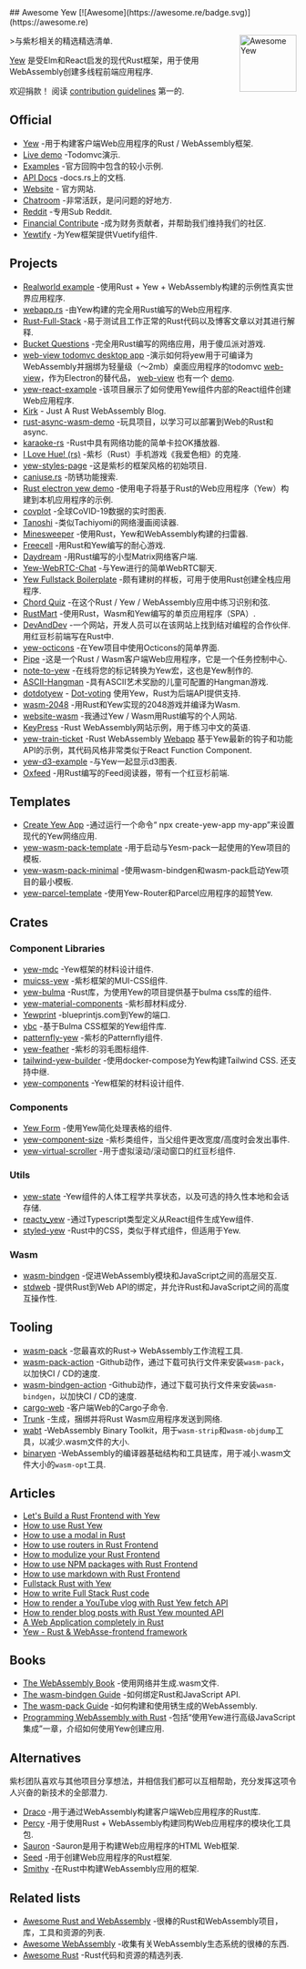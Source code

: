 <div class="github-widget" data-repo="jetli/awesome-yew"></div>
<script async src="https://pagead2.googlesyndication.com/pagead/js/adsbygoogle.js"></script><ins class="adsbygoogle" style="display:block" data-ad-client="ca-pub-6890694312814945" data-ad-slot="5473692530" data-ad-format="auto"  data-full-width-responsive="true"></ins><script>(adsbygoogle = window.adsbygoogle || []).push({});</script>
## Awesome Yew [![Awesome](https://awesome.re/badge.svg)](https://awesome.re)

[<img src="https://raw.githubusercontent.com/jetli/awesome-yew/master/logo.svg?sanitize=true" align="right" width="100" title="Awesome Yew">](https://github.com/yewstack/yew)

&gt;与紫杉相关的精选精选清单.

[Yew](https://github.com/yewstack/yew) 是受Elm和React启发的现代Rust框架，用于使用WebAssembly创建多线程前端应用程序.

欢迎捐款！ 阅读 [contribution guidelines](https://github.com/jetli/awesome-yew/blob/master/CONTRIBUTING.md) 第一的.



## Official

- [Yew](https://github.com/yewstack/yew) -用于构建客户端Web应用程序的Rust / WebAssembly框架.
- [Live demo](https://yew-todomvc.netlify.com) -Todomvc演示.
- [Examples](https://github.com/yewstack/yew/tree/master/examples) -官方回购中包含的较小示例.
- [API Docs](https://docs.rs/yew) -docs.rs上的文档.
- [Website](https://yew.rs/) - 官方网站.
- [Chatroom](https://discord.gg/VQck8X4) -非常活跃，是问问题的好地方.
- [Reddit](https://www.reddit.com/r/yew_web/) -专用Sub Reddit.
- [Financial Contribute](https://opencollective.com/yew) -成为财务贡献者，并帮助我们维持我们的社区.
- [Yewtify](https://github.com/yewstack/yewtify) -为Yew框架提供Vuetify组件.

## Projects

- [Realworld example](https://github.com/jetli/rust-yew-realworld-example-app) -使用Rust + Yew + WebAssembly构建的示例性真实世界应用程序.
- [webapp.rs](https://github.com/saschagrunert/webapp.rs) -由Yew构建的完全用Rust编写的Web应用程序.
- [Rust-Full-Stack](https://github.com/steadylearner/Rust-Full-Stack) -易于测试且工作正常的Rust代码以及博客文章以对其进行解释.
- [Bucket Questions](https://github.com/hgzimmerman/BucketQuestions) -完全用Rust编写的网络应用，用于傻瓜派对游戏.
- [web-view todomvc desktop app](https://github.com/Extrawurst/rust-webview-todomvc-yew) -演示如何将yew用于可编译为WebAssembly并捆绑为轻量级（〜2mb）桌面应用程序的todomvc [web-view](https://github.com/Boscop/web-view)，作为Electron的替代品， [web-view](https://github.com/Boscop/web-view) 也有一个 [demo](https://github.com/Boscop/web-view/tree/master/examples#todo-yew).
- [yew-react-example](https://github.com/hobofan/yew-react-example) -该项目展示了如何使用Yew组件内部的React组件创建Web应用程序.
- [Kirk](https://github.com/stkevintan/Kirk) - Just A Rust WebAssembly Blog.
- [rust-async-wasm-demo](https://github.com/extraymond/rust-async-wasm-demo) -玩具项目，以学习可以部署到Web的Rust和async.
- [karaoke-rs](https://github.com/tarkah/karaoke-rs) -Rust中具有网络功能的简单卡拉OK播放器.
- [I Love Hue! (rs)](https://github.com/noc7c9/i-love-hue-rs) -紫杉（Rust）手机游戏《我爱色相》的克隆.
- [yew-styles-page](https://github.com/spielrs/yew-styles-page) -这是紫杉的框架风格的初始项目.
- [caniuse.rs](https://github.com/jplatte/caniuse.rs) -防锈功能搜索.
- [Rust electron yew demo](https://github.com/Extrawurst/rust-electron-demo) -使用电子将基于Rust的Web应用程序（Yew）构建到本机应用程序的示例.
- [covplot](https://github.com/jbowens/covplot) -全球CoVID-19数据的实时图表.
- [Tanoshi](https://github.com/fadhlika/tanoshi-web) -类似Tachiyomi的网络漫画阅读器.
- [Minesweeper](https://github.com/jgpaiva/minesweeper) -使用Rust，Yew和WebAssembly构建的扫雷器.
- [Freecell](https://github.com/Stigjb/freecell) -用Rust和Yew编写的耐心游戏.
- [Daydream](https://github.com/MTRNord/Daydream) -用Rust编写的小型Matrix网络客户端.
- [Yew-WebRTC-Chat](https://github.com/codec-abc/Yew-WebRTC-Chat) -与Yew进行的简单WebRTC聊天.
- [Yew Fullstack Boilerplate](https://github.com/lukidoescode/yew-fullstack-boilerplate) -颇有建树的样板，可用于使用Rust创建全栈应用程序.
- [Chord Quiz](https://github.com/Stigjb/chord-quiz) -在这个Rust / Yew / WebAssembly应用中练习识别和弦.
- [RustMart](https://github.com/sheshbabu/rustmart-yew-example) -使用Rust，Wasm和Yew编写的单页应用程序（SPA）.
- [DevAndDev](https://github.com/alepez/devand)  -一个网站，开发人员可以在该网站上找到结对编程的合作伙伴. 用红豆杉前端写在Rust中.
- [yew-octicons](https://github.com/io12/yew-octicons) -在Yew项目中使用Octicons的简单界面.
- [Pipe](https://github.com/pipe-fun/pipe) -这是一个Rust / Wasm客户端Web应用程序，它是一个任务控制中心.
- [note-to-yew](https://github.com/GalAster/note-to-yew) -在线将您的标记转换为Yew宏，这也是Yew制作的.
- [ASCII-Hangman](https://github.com/getreu/ascii-hangman) -具有ASCII艺术奖励的儿童可配置的Hangman游戏.
- [dotdotyew](https://github.com/shaunbennett/dotdotyew) - [Dot-voting](https://en.wikipedia.org/wiki/Dot-voting) 使用Yew，Rust为后端API提供支持.
- [wasm-2048](https://github.com/dev-family/wasm-2048) -用Rust和Yew实现的2048游戏并编译为Wasm.
- [website-wasm](https://github.com/kamiyaa/website-wasm) -我通过Yew / Wasm用Rust编写的个人网站.
- [KeyPress](https://github.com/rayylee/keypress) -Rust WebAssembly网站示例，用于练习中文的英语.
- [yew-train-ticket](https://github.com/anthhub/yew-train-ticket) -Rust WebAssembly [Webapp](http://118.190.37.169:8002) 基于Yew最新的钩子和功能API的示例，其代码风格非常类似于React Function Component.
- [yew-d3-example](https://github.com/i-schuetz/yew-d3-example) -与Yew一起显示d3图表.
- [Oxfeed](https://github.com/sanpii/oxfeed) -用Rust编写的Feed阅读器，带有一个红豆杉前端.

## Templates

- [Create Yew App](https://github.com/jetli/create-yew-app) -通过运行一个命令“ npx create-yew-app my-app”来设置现代的Yew网络应用.
- [yew-wasm-pack-template](https://github.com/yewstack/yew-wasm-pack-template) -用于启动与Yesm-pack一起使用的Yew项目的模板.
- [yew-wasm-pack-minimal](https://github.com/yewstack/yew-wasm-pack-minimal) -使用wasm-bindgen和wasm-pack启动Yew项目的最小模板.
- [yew-parcel-template](https://github.com/spielrs/yew-parcel-template) -使用Yew-Router和Parcel应用程序的超赞Yew.

## Crates

### Component Libraries

- [yew-mdc](https://github.com/Follpvosten/yew-mdc) -Yew框架的材料设计组件.
- [muicss-yew](https://github.com/AlephAlpha/muicss-yew) -紫杉框架的MUI-CSS组件.
- [yew-bulma](https://github.com/kellpossible/yew-bulma) -Rust库，为使用Yew的项目提供基于bulma css库的组件.
- [yew-material-components](https://github.com/hamza1311/yew-material-components) -紫杉醇材料成分.
- [Yewprint](https://github.com/cecton/yewprint) -blueprintjs.com到Yew的端口.
- [ybc](https://github.com/thedodd/ybc) -基于Bulma CSS框架的Yew组件库.
- [patternfly-yew](https://github.com/ctron/patternfly-yew) -紫杉的Patternfly组件.
- [yew-feather](https://github.com/pedrodesu/yew-feather) -紫杉的羽毛图标组件.
- [tailwind-yew-builder](https://github.com/matiu2/tailwind-yew-builder)  -使用docker-compose为Yew构建Tailwind CSS. 还支持中继.
- [yew-components](https://github.com/angular-rust/yew-components) -Yew框架的材料设计组件.

### Components

- [Yew Form](https://github.com/jfbilodeau/yew_form) -使用Yew简化处理表格的组件.
- [yew-component-size](https://github.com/AircastDev/yew-component-size) -紫杉类组件，当父组件更改宽度/高度时会发出事件.
- [yew-virtual-scroller](https://github.com/AircastDev/yew-virtual-scroller) -用于虚拟滚动/滚动窗口的红豆杉组件.

### Utils

- [yew-state](https://github.com/intendednull/yew-state) -Yew组件的人体工程学共享状态，以及可选的持久性本地和会话存储.
- [reacty_yew](https://github.com/hobofan/reacty_yew) -通过Typescript类型定义从React组件生成Yew组件.
- [styled-yew](https://github.com/IcyDefiance/styled-yew) -Rust中的CSS，类似于样式组件，但适用于Yew.

### Wasm

- [wasm-bindgen](https://github.com/rustwasm/wasm-bindgen) -促进WebAssembly模块和JavaScript之间的高层交互.
- [stdweb](https://github.com/koute/stdweb) -提供Rust到Web API的绑定，并允许Rust和JavaScript之间的高度互操作性.

## Tooling

- [wasm-pack](https://github.com/rustwasm/wasm-pack) -您最喜欢的Rust-&gt; WebAssembly工作流程工具.
- [wasm-pack-action](https://github.com/jetli/wasm-pack-action) -Github动作，通过下载可执行文件来安装`wasm-pack`，以加快CI / CD的速度.
- [wasm-bindgen-action](https://github.com/jetli/wasm-bindgen-action) -Github动作，通过下载可执行文件来安装`wasm-bindgen`，以加快CI / CD的速度.
- [cargo-web](https://github.com/koute/cargo-web) -客户端Web的Cargo子命令.
- [Trunk](https://github.com/thedodd/trunk) -生成，捆绑并将Rust Wasm应用程序发送到网络.
- [wabt](https://github.com/WebAssembly/wabt) -WebAssembly Binary Toolkit，用于`wasm-strip`和`wasm-objdump`工具，以减少.wasm文件的大小.
- [binaryen](https://github.com/WebAssembly/binaryen) -WebAssembly的编译器基础结构和工具链库，用于减小.wasm文件大小的`wasm-opt`工具.

## Articles

- [Let's Build a Rust Frontend with Yew](https://dev.to/deciduously/lets-build-a-rust-frontend-with-yew---part-1-3k2o)
- [How to use Rust Yew](https://www.steadylearner.com/blog/read/How-to-use-Rust-Yew)
- [How to use a modal in Rust](https://www.steadylearner.com/blog/read/How-to-use-a-modal-in-Rust)
- [How to use routers in Rust Frontend](https://www.steadylearner.com/blog/read/How-to-use-routers-in-Rust-Frontend)
- [How to modulize your Rust Frontend](https://www.steadylearner.com/blog/read/How-to-modulize-your-Rust-Frontend)
- [How to use NPM packages with Rust Frontend](https://www.steadylearner.com/blog/read/How-to-use-NPM-packages-with-Rust-Frontend)
- [How to use markdown with Rust Frontend](https://www.steadylearner.com/blog/read/How-to-use-markdown-with-Rust-Frontend)
- [Fullstack Rust with Yew](https://www.steadylearner.com/blog/read/Fullstack-Rust-with-Yew)
- [How to write Full Stack Rust code](https://www.steadylearner.com/blog/read/How-to-write-Full-Stack-Rust-code)
- [How to render a YouTube vlog with Rust Yew fetch API](https://www.steadylearner.com/blog/read/How-to-render-a-YouTube-vlog-with-Rust-Yew-fetch-API)
- [How to render blog posts with Rust Yew mounted API](https://www.steadylearner.com/blog/read/How-to-render-blog-posts-with-Rust-Yew-mounted-API)
- [A Web Application completely in Rust](https://medium.com/@saschagrunert/a-web-application-completely-in-rust-6f6bdb6c4471)
- [Yew - Rust & WebAsse-frontend framework](https://sudonull.com/post/11627-Yew-Rust-WebAsse-frontend-framework)

## Books

- [The WebAssembly Book](https://rustwasm.github.io/docs/book/) -使用网络并生成.wasm文件.
- [The wasm-bindgen Guide](https://rustwasm.github.io/docs/wasm-bindgen/) -如何绑定Rust和JavaScript API.
- [The wasm-pack Guide](https://rustwasm.github.io/docs/wasm-pack/) -如何构建和使用锈生成的WebAssembly.
- [Programming WebAssembly with Rust](https://pragprog.com/book/khrust/programming-webassembly-with-rust) -包括“使用Yew进行高级JavaScript集成”一章，介绍如何使用Yew创建应用.

## Alternatives

紫杉团队喜欢与其他项目分享想法，并相信我们都可以互相帮助，充分发挥这项令人兴奋的新技术的全部潜力.

- [Draco](https://github.com/utkarshkukreti/draco) -用于通过WebAssembly构建客户端Web应用程序的Rust库.
- [Percy](https://github.com/chinedufn/percy) -用于使用Rust + WebAssembly构建同构Web应用程序的模块化工具包.
- [Sauron](https://github.com/ivanceras/sauron) -Sauron是用于构建Web应用程序的HTML Web框架.
- [Seed](https://github.com/seed-rs/seed) -用于创建Web应用程序的Rust框架.
- [Smithy](https://github.com/rbalicki2/smithy) -在Rust中构建WebAssembly应用的框架.

## Related lists

- [Awesome Rust and WebAssembly](https://github.com/rustwasm/awesome-rust-and-webassembly) -很棒的Rust和WebAssembly项目，库，工具和资源的列表.
- [Awesome WebAssembly](https://github.com/mbasso/awesome-wasm) -收集有关WebAssembly生态系统的很棒的东西.
- [Awesome Rust](https://github.com/rust-unofficial/awesome-rust) -Rust代码和资源的精选列表.
